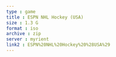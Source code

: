 ```yaml
---
type : game
title : ESPN NHL Hockey (USA)
size : 1.3 G
format : iso
archive : zip
server : myrient
link2 : ESPN%20NHL%20Hockey%20%28USA%29
---
```

